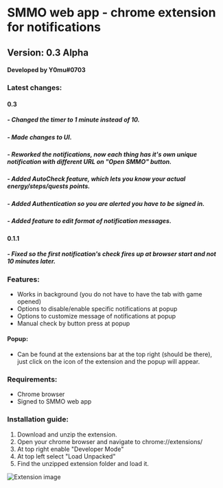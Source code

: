 # SMMO web app - chrome extension for notifications
## Version: 0.3 Alpha
#### Developed by Y0mu#0703
### Latest changes:
#### 0.3
##### - Changed the timer to 1 minute instead of 10.
##### - Made changes to UI.
##### - Reworked the notifications, now each thing has it's own unique notification with different URL on "Open SMMO" button.
##### - Added AutoCheck feature, which lets you know your actual energy/steps/quests points.
##### - Added Authentication so you are alerted you have to be signed in.
##### - Added feature to edit format of notification messages.
#### 0.1.1
##### - Fixed so the first notification's check fires up at browser start and not 10 minutes later.
### Features:
- Works in background (you do not have to have the tab with game opened)
- Options to disable/enable specific notifications at popup
- Options to customize message of notifications at popup
- Manual check by button press at popup 
#### Popup:
- Can be found at the extensions bar at the top right (should be there), just click on the icon of the extension and the popup will appear.
### Requirements:
- Chrome browser
- Signed to SMMO web app
### Installation guide:
1. Download and unzip the extension.
2. Open your chrome browser and navigate to chrome://extensions/
3. At top right enable "Developer Mode"
4. At top left select "Load Unpacked"
5. Find the unzipped extension folder and load it.

![Extension image](https://github.com/ImY0mu/SMMO-notifications/blob/master/extension0.3.png)
